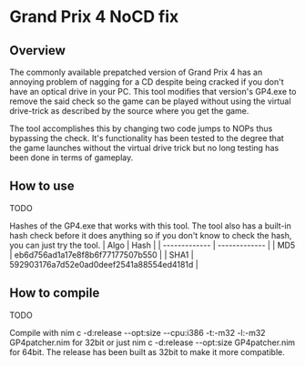 # Grand Prix 4 NoCD fix

## Overview
The commonly available prepatched version of Grand Prix 4 has an annoying problem of nagging for a CD despite being cracked if you don't have an optical drive in your PC. This tool modifies that version's GP4.exe to remove the said check so the game can be played without using the virtual drive-trick as described by the source where you get the game.

The tool accomplishes this by changing two code jumps to NOPs thus bypassing the check. It's functionality has been tested to the degree that the game launches without the virtual drive trick but no long testing has been done in terms of gameplay.

## How to use
TODO

Hashes of the GP4.exe that works with this tool. The tool also has a built-in hash check before it does anything so if you don't know to check the hash, you can just try the tool.
| Algo  | Hash |
| ------------- | ------------- |
| MD5  | eb6d756ad1a17e8f8b6f77177507b550  |
| SHA1  | 592903176a7d52e0ad0deef2541a88554ed4181d  |

## How to compile
TODO

Compile with nim c -d:release --opt:size --cpu:i386 -t:-m32 -l:-m32 GP4patcher.nim for 32bit or just nim c -d:release --opt:size GP4patcher.nim for 64bit. The release has been built as 32bit to make it more compatible.
